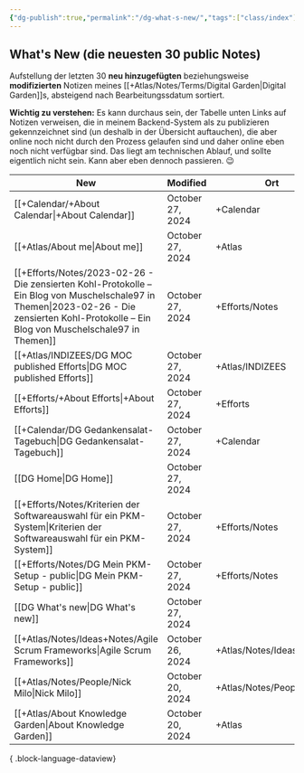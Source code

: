 ```yaml
---
{"dg-publish":true,"permalink":"/dg-what-s-new/","tags":["class/index"],"updated":"2024-10-27T10:47:03.072+01:00"}
---
```


## What's New (die neuesten 30 public Notes)
Aufstellung der letzten 30 **neu hinzugefügten** beziehungsweise **modifizierten** Notizen meines [[+Atlas/Notes/Terms/Digital Garden\|Digital Garden]]s, absteigend nach Bearbeitungssdatum sortiert. 

**Wichtig zu verstehen:** Es kann durchaus sein, der Tabelle unten Links auf Notizen verweisen, die in meinem Backend-System als zu publizieren gekennzeichnet sind (un deshalb in der Übersicht auftauchen), die aber  online noch nicht durch den Prozess gelaufen sind und daher online eben noch nicht verfügbar sind. 
Das liegt am technischen Ablauf, und sollte eigentlich nicht sein. Kann aber eben dennoch passieren. 😉 


| New                                                                                                                                                                                              | Modified         | Ort                      |
| ------------------------------------------------------------------------------------------------------------------------------------------------------------------------------------------------ | ---------------- | ------------------------ |
| [[+Calendar/+About Calendar\|+About Calendar]]                                                                                                                                                | October 27, 2024 | +Calendar                |
| [[+Atlas/About me\|About me]]                                                                                                                                                                 | October 27, 2024 | +Atlas                   |
| [[+Efforts/Notes/2023-02-26 - Die zensierten Kohl-Protokolle – Ein Blog von Muschelschale97 in Themen\|2023-02-26 - Die zensierten Kohl-Protokolle – Ein Blog von Muschelschale97 in Themen]] | October 27, 2024 | +Efforts/Notes           |
| [[+Atlas/INDIZEES/DG MOC published Efforts\|DG MOC published Efforts]]                                                                                                                        | October 27, 2024 | +Atlas/INDIZEES          |
| [[+Efforts/+About Efforts\|+About Efforts]]                                                                                                                                                   | October 27, 2024 | +Efforts                 |
| [[+Calendar/DG Gedankensalat-Tagebuch\|DG Gedankensalat-Tagebuch]]                                                                                                                            | October 27, 2024 | +Calendar                |
| [[DG Home\|DG Home]]                                                                                                                                                                          | October 27, 2024 |                          |
| [[+Efforts/Notes/Kriterien der Softwareauswahl für ein PKM-System\|Kriterien der Softwareauswahl für ein PKM-System]]                                                                         | October 27, 2024 | +Efforts/Notes           |
| [[+Efforts/Notes/DG Mein PKM-Setup - public\|DG Mein PKM-Setup - public]]                                                                                                                     | October 27, 2024 | +Efforts/Notes           |
| [[DG What's new\|DG What's new]]                                                                                                                                                              | October 27, 2024 |                          |
| [[+Atlas/Notes/Ideas+Notes/Agile Scrum Frameworks\|Agile Scrum Frameworks]]                                                                                                                   | October 26, 2024 | +Atlas/Notes/Ideas+Notes |
| [[+Atlas/Notes/People/Nick Milo\|Nick Milo]]                                                                                                                                                  | October 20, 2024 | +Atlas/Notes/People      |
| [[+Atlas/About Knowledge Garden\|About Knowledge Garden]]                                                                                                                                     | October 20, 2024 | +Atlas                   |

{ .block-language-dataview}


